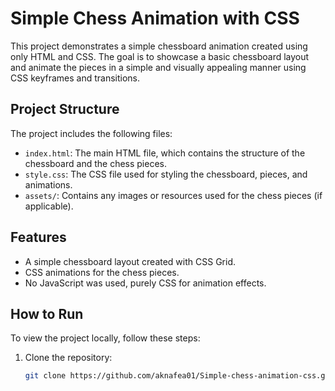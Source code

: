 # Simple Chess Animation with CSS

This project demonstrates a simple chessboard animation created using only HTML and CSS. The goal is to showcase a basic chessboard layout and animate the pieces in a simple and visually appealing manner using CSS keyframes and transitions.

## Project Structure

The project includes the following files:

- `index.html`: The main HTML file, which contains the structure of the chessboard and the chess pieces.
- `style.css`: The CSS file used for styling the chessboard, pieces, and animations.
- `assets/`: Contains any images or resources used for the chess pieces (if applicable).

## Features

- A simple chessboard layout created with CSS Grid.
- CSS animations for the chess pieces.
- No JavaScript was used, purely CSS for animation effects.

[//]: <> (## Preview)

[//]: <> (assets/chessboard-preview.gif)

## How to Run

To view the project locally, follow these steps:

1. Clone the repository:
   ```bash
   git clone https://github.com/aknafea01/Simple-chess-animation-css.git
